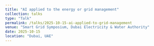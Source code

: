 ```yaml
---
title: "AI applied to the energy or grid management"
collection: talks
type: "Talk"
permalink: /talks/2025-10-15-ai-applied-to-grid-management
venue: "Smart Grid Symposium, Dubai Electricity & Water Authority"
date: 2025-10-15
location: "Dubai, UAE"
---
```

